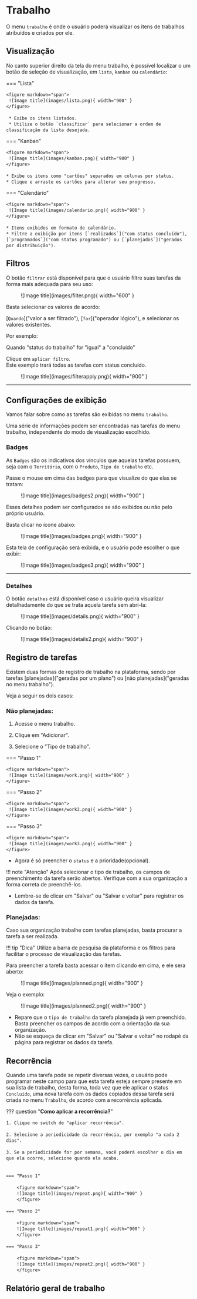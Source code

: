
# Trabalho


O menu `trabalho` é onde o usuário poderá visualizar os itens de trabalhos atribuídos e criados por ele.


## Visualização 


No canto superior direito da tela do menu trabalho, é possível localizar o um botão de seleção de visualização, 
em `lista`, `kanban` ou `calendário`:


=== "Lista"

    <figure markdown="span">
     ![Image title](images/lista.png){ width="900" }
    </figure>
     
     * Exibe os itens listados.
     * Utilize o botão `classificar` para selecionar a ordem de classificação da lista desejada.

=== "Kanban"

    <figure markdown="span">
     ![Image title](images/kanban.png){ width="900" }
    </figure>

    * Exibe os itens como "cartões" separados em colunas por status.
    * Clique e arraste os cartões para alterar seu progresso.

=== "Calendário"

    <figure markdown="span">
     ![Image title](images/calendario.png){ width="900" }
    </figure>

    * Itens exibidos em formato de calendário.
    * Filtre a exibição por itens [`realizados`]("com status concluído"), [`programados`]("com status programado") ou [`planejados`]("gerados por distribuição"). 


## Filtros

O botão `filtrar` está disponível para que o usuário filtre suas tarefas da forma mais adequada para seu uso:

<figure markdown="span">
 ![Image title](images/filter.png){ width="600" }
</figure>

Basta selecionar os valores de acordo:

[`Quando`]("valor a ser filtrado"), [`for`]("operador lógico"), e selecionar os valores existentes.

Por exemplo:

Quando "status do trabalho" for "igual" a "concluído"

Clique em `aplicar filtro`.  
Este exemplo trará todas as tarefas com status concluído.  

<figure markdown="span">
 ![Image title](images/filterapply.png){ width="900" }
</figure>

---

## Configurações de exibição

Vamos falar sobre como as tarefas são exibidas no menu `trabalho`.

Uma série de informações podem ser encontradas nas tarefas do menu trabalho, independente do modo de visualização escolhido.

### Badges

As `Badges` são os indicativos dos vínculos que aquelas tarefas possuem, seja com o `Território`,  com o `Produto`, `Tipo de trabalho` etc. 

Passe o mouse em cima das badges para que visualize do que elas se tratam:

<figure markdown="span">
 ![Image title](images/badges2.png){ width="900" }
</figure>

Esses detalhes podem ser configurados se são exibidos ou não pelo próprio usuário. 

Basta clicar no ícone abaixo:

<figure markdown="span">
 ![Image title](images/badges.png){ width="900" }
</figure>

Esta tela de configuração será exibida, e o usuário pode escolher o que exibir:

<figure markdown="span">
 ![Image title](images/badges3.png){ width="900" }
</figure>

---

### Detalhes

O botão `detalhes` está disponível caso o usuário queira visualizar detalhadamente do que se trata aquela tarefa sem abrí-la:

<figure markdown="span">
 ![Image title](images/details.png){ width="900" }
</figure>

Clicando no botão: 

<figure markdown="span">
 ![Image title](images/details2.png){ width="900" }
</figure>


## Registro de tarefas

Existem duas formas de registro de trabalho na plataforma, sendo por tarefas [planejadas]("geradas por um plano") ou [não planejadas]("geradas no menu trabalho"). 

Veja a seguir os dois casos:

### Não planejadas:

1. Acesse o menu trabalho.

2. Clique em "Adicionar".

3. Selecione o "Tipo de trabalho".

=== "Passo 1"

    <figure markdown="span">
     ![Image title](images/work.png){ width="900" }
    </figure>

=== "Passo 2"

    <figure markdown="span">
     ![Image title](images/work2.png){ width="900" }
    </figure>    

=== "Passo 3"

    <figure markdown="span">
     ![Image title](images/work3.png){ width="900" }
    </figure>   

* Agora é só preencher o `status` e a prioridade(opcional).

!!! note "Atenção"
    Após selecionar o tipo de trabalho, os campos de preenchimento da tarefa serão abertos. Verifique com a sua organização a forma correta de preenchê-los.

* Lembre-se de clicar em "Salvar" ou "Salvar e voltar" para registrar os dados da tarefa.

### Planejadas:

Caso sua organização trabalhe com tarefas planejadas, basta procurar a tarefa a ser realizada.

!!! tip "Dica"
    Utilize a barra de pesquisa da plataforma e os filtros para facilitar o processo de visualização das tarefas.

Para preencher a tarefa basta acessar o item clicando em cima, e ele sera aberto:
<figure markdown="span">
 ![Image title](images/planned.png){ width="900" }
</figure>    
Veja o exemplo: 

<figure markdown="span">
 ![Image title](images/planned2.png){ width="900" }
</figure>  

* Repare que o `tipo de trabalho` da tarefa planejada já vem preenchido. Basta preencher os campos de acordo com a orientação da sua organização.
* Não se esqueça de clicar em "Salvar" ou "Salvar e voltar" no rodapé da página para registrar os dados da tarefa.


## Recorrência

Quando uma tarefa pode se repetir diversas vezes, o usuário pode programar neste campo para que esta tarefa esteja sempre presente em sua lista de trabalho, desta forma, toda vez que ele aplicar o status `Concluído`, uma nova tarefa com os dados copiados dessa tarefa será criada no menu `Trabalho`, de acordo com a recorrência aplicada.

??? question "**Como aplicar a recorrência?**"
    
    1. Clique no switch de "aplicar recorrência".

    2. Selecione a periodicidade da recorrência, por exemplo "a cada 2 dias".

    3. Se a periodicidade for por semana, você poderá escolher o dia em que ela ocorre, selecione quando ela acaba.


    === "Passo 1"

        <figure markdown="span">
        ![Image title](images/repeat.png){ width="900" }
        </figure>

    === "Passo 2"

        <figure markdown="span">
        ![Image title](images/repeat1.png){ width="900" }
        </figure>

    === "Passo 3"

        <figure markdown="span">
        ![Image title](images/repeat2.png){ width="900" }
        </figure>

## Relatório geral de trabalho





